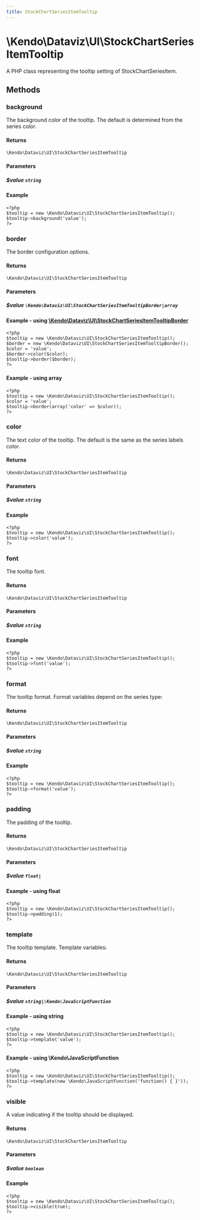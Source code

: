 ```yaml
---
title: StockChartSeriesItemTooltip
---
```


# \Kendo\Dataviz\UI\StockChartSeriesItemTooltip

A PHP class representing the tooltip setting of StockChartSeriesItem.


## Methods

### background
The background color of the tooltip. The default is determined from the series color.

#### Returns
`\Kendo\Dataviz\UI\StockChartSeriesItemTooltip`

#### Parameters

##### $value `string`



#### Example 
    <?php
    $tooltip = new \Kendo\Dataviz\UI\StockChartSeriesItemTooltip();
    $tooltip->background('value');
    ?>

### border

The border configuration options.

#### Returns
`\Kendo\Dataviz\UI\StockChartSeriesItemTooltip`

#### Parameters

##### $value `\Kendo\Dataviz\UI\StockChartSeriesItemTooltipBorder|array`


#### Example - using [\Kendo\Dataviz\UI\StockChartSeriesItemTooltipBorder](/kendo-ui/api/wrappers/php/Kendo/Dataviz/UI/StockChartSeriesItemTooltipBorder)
    <?php
    $tooltip = new \Kendo\Dataviz\UI\StockChartSeriesItemTooltip();
    $border = new \Kendo\Dataviz\UI\StockChartSeriesItemTooltipBorder();
    $color = 'value';
    $border->color($color);
    $tooltip->border($border);
    ?>

#### Example - using array

    <?php
    $tooltip = new \Kendo\Dataviz\UI\StockChartSeriesItemTooltip();
    $color = 'value';
    $tooltip->border(array('color' => $color));
    ?>

### color
The text color of the tooltip. The default is the same as the series labels color.

#### Returns
`\Kendo\Dataviz\UI\StockChartSeriesItemTooltip`

#### Parameters

##### $value `string`



#### Example 
    <?php
    $tooltip = new \Kendo\Dataviz\UI\StockChartSeriesItemTooltip();
    $tooltip->color('value');
    ?>

### font
The tooltip font.

#### Returns
`\Kendo\Dataviz\UI\StockChartSeriesItemTooltip`

#### Parameters

##### $value `string`



#### Example 
    <?php
    $tooltip = new \Kendo\Dataviz\UI\StockChartSeriesItemTooltip();
    $tooltip->font('value');
    ?>

### format
The tooltip format. Format variables depend on the series type:

#### Returns
`\Kendo\Dataviz\UI\StockChartSeriesItemTooltip`

#### Parameters

##### $value `string`



#### Example 
    <?php
    $tooltip = new \Kendo\Dataviz\UI\StockChartSeriesItemTooltip();
    $tooltip->format('value');
    ?>

### padding
The padding of the tooltip.

#### Returns
`\Kendo\Dataviz\UI\StockChartSeriesItemTooltip`

#### Parameters

##### $value `float|`



#### Example  - using float
    <?php
    $tooltip = new \Kendo\Dataviz\UI\StockChartSeriesItemTooltip();
    $tooltip->padding(1);
    ?>

### template
The tooltip template.
Template variables:

#### Returns
`\Kendo\Dataviz\UI\StockChartSeriesItemTooltip`

#### Parameters

##### $value `string|\Kendo\JavaScriptFunction`



#### Example  - using string
    <?php
    $tooltip = new \Kendo\Dataviz\UI\StockChartSeriesItemTooltip();
    $tooltip->template('value');
    ?>

#### Example  - using \Kendo\JavaScriptFunction
    <?php
    $tooltip = new \Kendo\Dataviz\UI\StockChartSeriesItemTooltip();
    $tooltip->template(new \Kendo\JavaScriptFunction('function() { }'));
    ?>

### visible
A value indicating if the tooltip should be displayed.

#### Returns
`\Kendo\Dataviz\UI\StockChartSeriesItemTooltip`

#### Parameters

##### $value `boolean`



#### Example 
    <?php
    $tooltip = new \Kendo\Dataviz\UI\StockChartSeriesItemTooltip();
    $tooltip->visible(true);
    ?>

